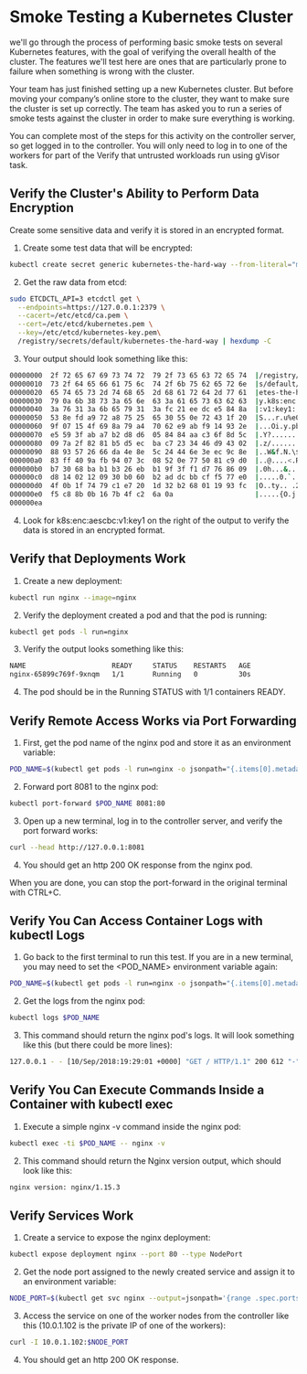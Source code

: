 # Smoke Testing a Kubernetes Cluster

we'll go through the process of performing basic smoke tests on several Kubernetes features, with the goal of verifying the overall health of the cluster. The features we'll test here are ones that are particularly prone to failure when something is wrong with the cluster.

Your team has just finished setting up a new Kubernetes cluster. But before moving your company’s online store to the cluster, they want to make sure the cluster is set up correctly. The team has asked you to run a series of smoke tests against the cluster in order to make sure everything is working.

You can complete most of the steps for this activity on the controller server, so get logged in to the controller. You will only need to log in to one of the workers for part of the Verify that untrusted workloads run using gVisor task.

## Verify the Cluster's Ability to Perform Data Encryption
Create some sensitive data and verify it is stored in an encrypted format.

1. Create some test data that will be encrypted:
```bash
kubectl create secret generic kubernetes-the-hard-way --from-literal="mykey=mydata"
```
2. Get the raw data from etcd:
```bash
sudo ETCDCTL_API=3 etcdctl get \
  --endpoints=https://127.0.0.1:2379 \
  --cacert=/etc/etcd/ca.pem \
  --cert=/etc/etcd/kubernetes.pem \
  --key=/etc/etcd/kubernetes-key.pem\
  /registry/secrets/default/kubernetes-the-hard-way | hexdump -C
```
3. Your output should look something like this:
```bash
00000000  2f 72 65 67 69 73 74 72  79 2f 73 65 63 72 65 74  |/registry/secret|
00000010  73 2f 64 65 66 61 75 6c  74 2f 6b 75 62 65 72 6e  |s/default/kubern|
00000020  65 74 65 73 2d 74 68 65  2d 68 61 72 64 2d 77 61  |etes-the-hard-wa|
00000030  79 0a 6b 38 73 3a 65 6e  63 3a 61 65 73 63 62 63  |y.k8s:enc:aescbc|
00000040  3a 76 31 3a 6b 65 79 31  3a fc 21 ee dc e5 84 8a  |:v1:key1:.!.....|
00000050  53 8e fd a9 72 a8 75 25  65 30 55 0e 72 43 1f 20  |S...r.u%e0U.rC. |
00000060  9f 07 15 4f 69 8a 79 a4  70 62 e9 ab f9 14 93 2e  |...Oi.y.pb......|
00000070  e5 59 3f ab a7 b2 d8 d6  05 84 84 aa c3 6f 8d 5c  |.Y?..........o.\|
00000080  09 7a 2f 82 81 b5 d5 ec  ba c7 23 34 46 d9 43 02  |.z/.......#4F.C.|
00000090  88 93 57 26 66 da 4e 8e  5c 24 44 6e 3e ec 9c 8e  |..W&f.N.\$Dn>...|
000000a0  83 ff 40 9a fb 94 07 3c  08 52 0e 77 50 81 c9 d0  |..@....<.R.wP...|
000000b0  b7 30 68 ba b1 b3 26 eb  b1 9f 3f f1 d7 76 86 09  |.0h...&...?..v..|
000000c0  d8 14 02 12 09 30 b0 60  b2 ad dc bb cf f5 77 e0  |.....0.`......w.|
000000d0  4f 0b 1f 74 79 c1 e7 20  1d 32 b2 68 01 19 93 fc  |O..ty.. .2.h....|
000000e0  f5 c8 8b 0b 16 7b 4f c2  6a 0a                    |.....{O.j.|
000000ea
```
4. Look for k8s:enc:aescbc:v1:key1 on the right of the output to verify the data is stored in an encrypted format.

## Verify that Deployments Work
1. Create a new deployment:
```bash
kubectl run nginx --image=nginx
```
2. Verify the deployment created a pod and that the pod is running:
```bash
kubectl get pods -l run=nginx
```
3. Verify the output looks something like this:
```bash
NAME                     READY     STATUS    RESTARTS   AGE
nginx-65899c769f-9xnqm   1/1       Running   0          30s
```
4. The pod should be in the Running STATUS with 1/1 containers READY.

## Verify Remote Access Works via Port Forwarding
1. First, get the pod name of the nginx pod and store it as an environment variable:
```bash
POD_NAME=$(kubectl get pods -l run=nginx -o jsonpath="{.items[0].metadata.name}")
```
2. Forward port 8081 to the nginx pod:
```bash
kubectl port-forward $POD_NAME 8081:80
```
3. Open up a new terminal, log in to the controller server, and verify the port forward works:
```bash
curl --head http://127.0.0.1:8081
```
4. You should get an http 200 OK response from the nginx pod.

When you are done, you can stop the port-forward in the original terminal with CTRL+C.

## Verify You Can Access Container Logs with kubectl Logs
1. Go back to the first terminal to run this test. If you are in a new terminal, you may need to set the <POD_NAME> environment variable again:
```bash
POD_NAME=$(kubectl get pods -l run=nginx -o jsonpath="{.items[0].metadata.name}")
```
2. Get the logs from the nginx pod:
```bash
kubectl logs $POD_NAME
```
3. This command should return the nginx pod's logs. It will look something like this (but there could be more lines):
```bash
127.0.0.1 - - [10/Sep/2018:19:29:01 +0000] "GET / HTTP/1.1" 200 612 "-" "curl/7.47.0" "-"
```

## Verify You Can Execute Commands Inside a Container with kubectl exec
1. Execute a simple nginx -v command inside the nginx pod:
```bash
kubectl exec -ti $POD_NAME -- nginx -v
```
2. This command should return the Nginx version output, which should look like this:
```bash
nginx version: nginx/1.15.3
```

## Verify Services Work
1. Create a service to expose the nginx deployment:
```bash
kubectl expose deployment nginx --port 80 --type NodePort
```
2. Get the node port assigned to the newly created service and assign it to an environment variable:
```bash
NODE_PORT=$(kubectl get svc nginx --output=jsonpath='{range .spec.ports[0]}{.nodePort}')
```
3. Access the service on one of the worker nodes from the controller like this (10.0.1.102 is the private IP of one of the workers):
```bash
curl -I 10.0.1.102:$NODE_PORT
```
4. You should get an http 200 OK response.